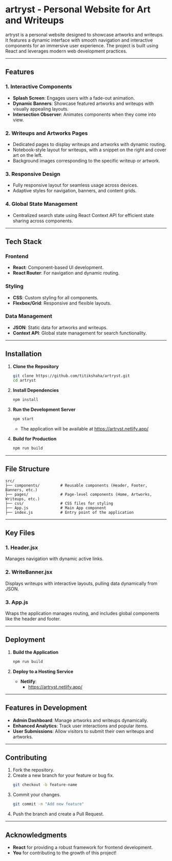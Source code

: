
# artryst - Personal Website for Art and Writeups

artryst is a personal  website designed to showcase artworks and writeups. It features a dynamic interface with smooth navigation and interactive components for an immersive user experience. The project is built using React and leverages modern web development practices.

--- 

## Features



### 1. **Interactive Components**
- **Splash Screen**: Engages users with a fade-out animation.
- **Dynamic Banners**: Showcase featured artworks and writeups with visually appealing layouts.
- **Intersection Observer**: Animates components when they come into view.

### 2. **Writeups and Artworks Pages**
- Dedicated pages to display writeups and artworks with dynamic routing.
- Notebook-style layout for writeups, with a snippet on the right and cover art on the left.
- Background images corresponding to the specific writeup or artwork.

### 3. **Responsive Design**
- Fully responsive layout for seamless usage across devices.
- Adaptive styles for navigation, banners, and content grids.

### 4. **Global State Management**
- Centralized search state using React Context API for efficient state sharing across components.

---

## Tech Stack

### Frontend
- **React**: Component-based UI development.
- **React Router**: For navigation and dynamic routing.


### Styling
- **CSS**: Custom styling for all components.
- **Flexbox/Grid**: Responsive and flexible layouts.

### Data Management
- **JSON**: Static data for artworks and writeups.
- **Context API**: Global state management for search functionality.

---

## Installation

1. **Clone the Repository**
   ```bash
   git clone https://github.com/titikshaha/artryst.git
   cd artryst
   ```

2. **Install Dependencies**
   ```bash
   npm install
   ```

3. **Run the Development Server**
   ```bash
   npm start
   ```
   - The application will be available at https://artryst.netlify.app/

4. **Build for Production**
   ```bash
   npm run build
   ```

---

## File Structure

```
src/
├── components/         # Reusable components (Header, Footer, Banners, etc.)
├── pages/              # Page-level components (Home, Artworks, Writeups, etc.)
├── css/                # CSS files for styling
├── App.js              # Main App component
├── index.js            # Entry point of the application
```

---

## Key Files 

### 1. **Header.jsx**
Manages navigation with dynamic active links.

### 2. **WriteBanner.jsx**
Displays writeups with interactive layouts, pulling data dynamically from JSON.

### 3. **App.js**
Wraps the application manages routing, and includes global components like the header and footer.

---

## Deployment

1. **Build the Application**
   ```bash
   npm run build
   ```

2. **Deploy to a Hosting Service**
   - **Netlify**:
     - https://artryst.netlify.app/

---

## Features in Development
- **Admin Dashboard**: Manage artworks and writeups dynamically.
- **Enhanced Analytics**: Track user interactions and popular items.
- **User Submissions**: Allow visitors to submit their own writeups and artworks.

---

## Contributing

1. Fork the repository.
2. Create a new branch for your feature or bug fix.
   ```bash
   git checkout -b feature-name
   ```
3. Commit your changes.
   ```bash
   git commit -m "Add new feature"
   ```
4. Push the branch and create a Pull Request.

---


## Acknowledgments
- **React** for providing a robust framework for frontend development.
- **You** for contributing to the growth of this project!
